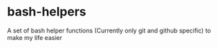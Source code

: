 # bash-helpers
A set of bash helper functions (Currently only git and github specific) to make my life easier

